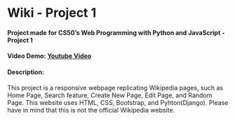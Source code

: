 # Wiki - Project 1
#### Project made for CS50’s Web Programming with Python and JavaScript - Project 1
#### Video Demo:  <a href="https://youtu.be/PstymSS8Oh0">Youtube Video</a>
#### Description:
<p>This project is a responsive webpage replicating Wikipedia pages, such as Home Page, Search feature, Create New Page, Edit Page, and Random Page. This website uses HTML, CSS, Bootstrap, and Pyhton(Django). Please have in mind that this is not the official Wikipedia website.</p>


